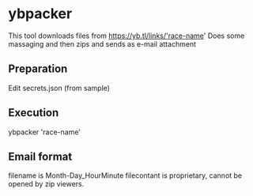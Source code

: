 # ybpacker
This tool downloads files from https://yb.tl/links/'race-name'
Does some massaging and then zips and sends as e-mail attachment
## Preparation
Edit secrets.json (from sample)
## Execution
ybpacker 'race-name'
## Email format
filename is Month-Day_HourMinute
filecontant is proprietary, cannot be opened by zip viewers.



